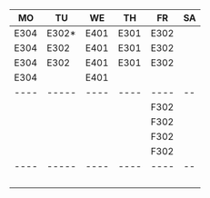 |MO  |TU   |WE  |TH  |FR  |SA|
|----|-----|----|----|----|--|
|E304|E302*|E401|E301|E302|  |
|E304|E302 |E401|E301|E302|  |
|E304|E302 |E401|E301|E302|  |
|E304|     |E401|    |    |  |
|----|-----|----|----|----|--|
|    |     |    |    |F302|  |
|    |     |    |    |F302|  |
|    |     |    |    |F302|  |
|    |     |    |    |F302|  |
|----|-----|----|----|----|--|
|    |     |    |    |    |  |
|    |     |    |    |    |  |
|    |     |    |    |    |  |
|    |     |    |    |    |  |

